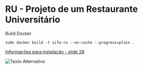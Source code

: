 # RU - Projeto de um Restaurante Universitário

Build Docker
```
sudo docker build -t sifw-ru --no-cache --progress=plain .
```


[Informações para instalação - slide 28](https://drive.google.com/drive/folders/1oaIk2lZmDlEwG7vIA7KYb-syKHvL2-Oc)

![Texto Alternativo](https://lh3.googleusercontent.com/pw/AP1GczO3aJTI9ZhNZJF3Tzj42bMxWDrGppCcJx3YfR6YSzzJ9hyHyH0gCeBGoZFaS-iRZuVGi_QXyUm3f3_N5t_K64nRZs8BQ4iKbK6EWYUzFJQek4ECryY=w1032-h906-no)

